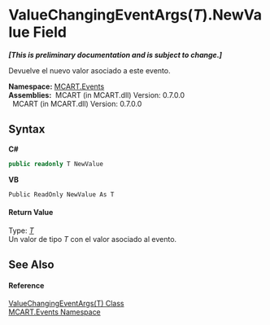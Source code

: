 # ValueChangingEventArgs(*T*).NewValue Field
 _**\[This is preliminary documentation and is subject to change.\]**_

Devuelve el nuevo valor asociado a este evento.

**Namespace:**&nbsp;<a href="e063e014-3886-09dc-6bff-1da9132b73cc">MCART.Events</a><br />**Assemblies:**&nbsp;&nbsp;MCART (in MCART.dll) Version: 0.7.0.0<br />&nbsp;&nbsp;MCART (in MCART.dll) Version: 0.7.0.0<br />

## Syntax

**C#**<br />
``` C#
public readonly T NewValue
```

**VB**<br />
``` VB
Public ReadOnly NewValue As T
```


#### Return Value
Type: <a href="f4837bdf-c4f4-f082-a674-b7f0335df6d3">*T*</a><br />Un valor de tipo *T* con el valor asociado al evento.

## See Also


#### Reference
<a href="f4837bdf-c4f4-f082-a674-b7f0335df6d3">ValueChangingEventArgs(T) Class</a><br /><a href="e063e014-3886-09dc-6bff-1da9132b73cc">MCART.Events Namespace</a><br />